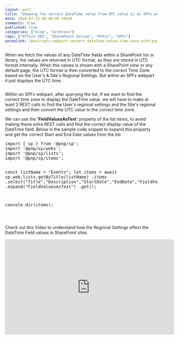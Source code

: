 ```yaml
---
layout: post
title: "Showing the correct DateTime value from UTC value in an SPFx webpart"
date: 2020-07-31 00:00:00 +0530
comments: true
published: true
categories: ["blog", "archives"]
tags: ["Office 365", "SharePoint Online", "PnPjs", "SPFx"]
permalink: /post/spfx-webpart-convert-datatime-value-time-zone-with-pnpjs
---
```

<!-- more -->

<p>When we fetch the values of any DateTime fields within a SharePoint list or library, the values are returned in UTC format, as they are stored in UTC format internally. When this values is shown with a SharePoint view or any default page, the UTC format is then converted to the correct Time Zone based on the User's &amp; Site's Regional Settings. But within an SPFx webpart it just displays the UTC time.</p>
<p><img src="/image.axd?picture=/spfx-webpart-date-format.png" alt="" /></p>
<p>Within an SPFx webpart, after querying the list, if we want to find the correct time zone to display the DateTime value, we will have to make at least 2 REST calls to find the User's regional settings and the Site's regional settings and then convert the UTC value to the correct time zone.</p>
<p>We can use the '<strong>FieldValuesAsText</strong>' property of the list items, to avoid making these extra REST calls and find the correct display value of the DateTime field. Below is the sample code snippet to expand this property and get the correct Start and End Date values from the list.</p>
<pre class="brush:js;auto-links:false;toolbar:false" contenteditable="false">import { sp } from '@pnp/sp';
import '@pnp/sp/webs';
import '@pnp/sp/lists';
import '@pnp/sp/items';

const listName = "Events";
let items = await sp.web.lists.getByTitle(listName)
.items
.select("Title","Description","StartDate","EndDate","FieldValuesAsText/StartDate","FieldValuesAsText/EndDate")
.expand("FieldValuesAsText")
.get();

console.dir(items);

</pre>
<p><img src="/image.axd?picture=/spfx-webpart-date-format-1.png" alt="" /></p>
<p>Check out this Video to understand how the Regional Settings effect the DateTime Field values in SharePoint sites.</p>
<div class="ytEmbed"><iframe src="https://www.youtube.com/embed/OGytQVwidyU" width="560" height="315" frameborder="0" allowfullscreen="allowfullscreen"></iframe></div>
